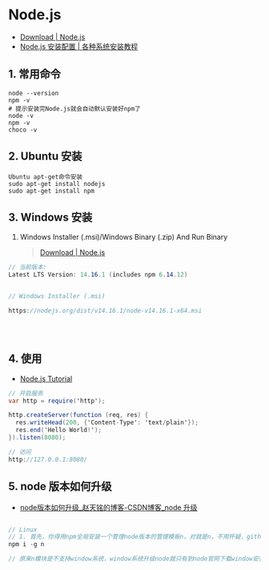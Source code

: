 # Node.js

- [Download | Node.js](https://nodejs.org/en/download/)
- [Node.js 安装配置 | 各种系统安装教程](http://www.runoob.com/nodejs/nodejs-install-setup.html)

## 1. 常用命令

```shell
node --version
npm -v
# 提示安装完Node.js就会自动默认安装好npm了
node -v
npm -v
choco -v

```

## 2. Ubuntu 安装

```shell
Ubuntu apt-get命令安装
sudo apt-get install nodejs
sudo apt-get install npm
```

## 3. Windows 安装

1. Windows Installer (.msi)/Windows Binary (.zip) And Run Binary

   > [Download | Node.js](https://nodejs.org/en/download/)

```c#
// 当前版本:
Latest LTS Version: 14.16.1 (includes npm 6.14.12)


// Windows Installer (.msi)

https://nodejs.org/dist/v14.16.1/node-v14.16.1-x64.msi





```

## 4. 使用

- [Node.js Tutorial](https://www.w3schools.com/nodejs/)

```c#
// 开启服务
var http = require('http');

http.createServer(function (req, res) {
  res.writeHead(200, {'Content-Type': 'text/plain'});
  res.end('Hello World!');
}).listen(8080);

// 访问
http://127.0.0.1:8080/
```

## 5. node 版本如何升级

- [node版本如何升级_赵天铭的博客-CSDN博客_node 升级](https://blog.csdn.net/guzhao593/article/details/81712016)

```c#

// Linux
// 1. 首先，你得用npm全局安装一个管理node版本的管理模板n，对就是n，不用怀疑，github地址 https://github.com/tj/n
npm i -g n

// 原来n模块是不支持window系统，window系统升级node就只有到node官网下载window安装包来覆盖之前的node

```
